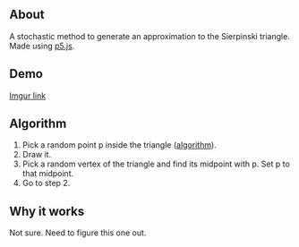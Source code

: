 ## About
A stochastic method to generate an approximation to the Sierpinski triangle. Made using [p5.js](https://p5js.org).

## Demo
[Imgur link](https://i.imgur.com/1Svgp0G.mp4)

## Algorithm
1. Pick a random point p inside the triangle ([algorithm](https://blogs.sas.com/content/iml/2020/10/19/random-points-in-triangle.html)).
2. Draw it.
3. Pick a random vertex of the triangle and find its midpoint with p. Set p to that midpoint.
4. Go to step 2.

## Why it works
Not sure. Need to figure this one out.

